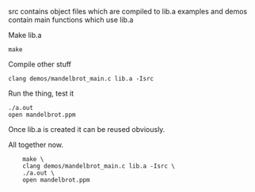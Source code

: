 src contains object files which are compiled to lib.a
examples and demos contain main functions which use lib.a

Make lib.a

	make

Compile other stuff

	clang demos/mandelbrot_main.c lib.a -Isrc

Run the thing, test it

	./a.out
	open mandelbrot.ppm


Once lib.a is created it can be reused obviously.

All together now.

        make \
        clang demos/mandelbrot_main.c lib.a -Isrc \
        ./a.out \
        open mandelbrot.ppm 

